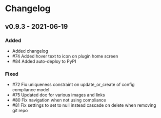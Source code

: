# Changelog

## v0.9.3 - 2021-06-19

### Added

 - Added changelog
 - #74 Added hover text to icon on plugin home screen
 - #84 Added auto-deploy to PyPI

 ### Fixed

- #72 Fix uniqueness constraint on update_or_create of config compliance model
- #75 Updated doc for various images and links
- #80 Fix navigation when not using compliance 
- #81 Fix settings to set to null instead cascade on delete when removing git repo